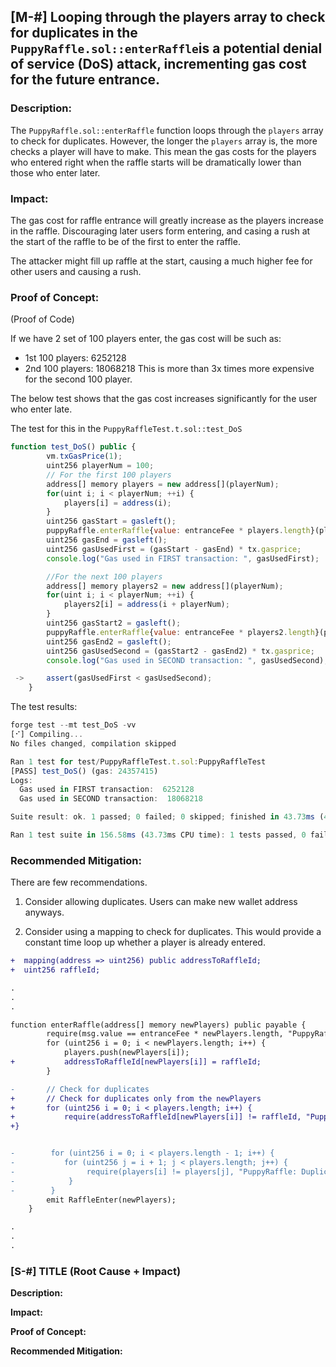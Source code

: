 ## [M-#] Looping through the players array to check for duplicates in the `PuppyRaffle.sol::enterRaffle`is a potential denial of service (DoS) attack, incrementing gas cost for the future entrance.

### Description:
The `PuppyRaffle.sol::enterRaffle` function  loops through the `players` array to check for duplicates. However, the longer the `players` array is, the more checks a player will have to make. This mean the gas costs for the players who entered right when the raffle starts will be dramatically lower than those who enter later.


### Impact:
The gas cost for raffle entrance will greatly increase as the players increase in the raffle. Discouraging later users form entering, and casing a rush at the start of the raffle to be of the first to enter the raffle.

The attacker might fill up raffle at the start, causing a much higher fee for other users and causing a rush.


### Proof of Concept:

(Proof of Code)

If we have 2 set of 100 players enter, the gas cost will be such as:
- 1st 100 players: 6252128
- 2nd 100 players: 18068218
This is more than 3x times more expensive for the second 100 player.

The below test shows that the gas cost increases significantly for the user who enter late.

The test for this in the `PuppyRaffleTest.t.sol::test_DoS`

```javascript
function test_DoS() public {
        vm.txGasPrice(1);
        uint256 playerNum = 100;
        // For the first 100 players
        address[] memory players = new address[](playerNum);
        for(uint i; i < playerNum; ++i) {
            players[i] = address(i);
        }
        uint256 gasStart = gasleft();
        puppyRaffle.enterRaffle{value: entranceFee * players.length}(players);
        uint256 gasEnd = gasleft();
        uint256 gasUsedFirst = (gasStart - gasEnd) * tx.gasprice;
        console.log("Gas used in FIRST transaction: ", gasUsedFirst);

        //For the next 100 players
        address[] memory players2 = new address[](playerNum);
        for(uint i; i < playerNum; ++i) {
            players2[i] = address(i + playerNum);
        }
        uint256 gasStart2 = gasleft();
        puppyRaffle.enterRaffle{value: entranceFee * players2.length}(players2);
        uint256 gasEnd2 = gasleft();
        uint256 gasUsedSecond = (gasStart2 - gasEnd2) * tx.gasprice;
        console.log("Gas used in SECOND transaction: ", gasUsedSecond);

 ->     assert(gasUsedFirst < gasUsedSecond);
    }
```
The test results:
```javascript
forge test --mt test_DoS -vv
[⠊] Compiling...
No files changed, compilation skipped

Ran 1 test for test/PuppyRaffleTest.t.sol:PuppyRaffleTest
[PASS] test_DoS() (gas: 24357415)
Logs:
  Gas used in FIRST transaction:  6252128
  Gas used in SECOND transaction:  18068218

Suite result: ok. 1 passed; 0 failed; 0 skipped; finished in 43.73ms (42.91ms CPU time)

Ran 1 test suite in 156.58ms (43.73ms CPU time): 1 tests passed, 0 failed, 0 skipped (1 total tests)
```



### Recommended Mitigation:
There are few recommendations.

1. Consider allowing duplicates. Users can make new wallet address anyways.

2. Consider using a mapping to check for duplicates. This would provide a constant time loop up whether a player is already entered.

```diff
+  mapping(address => uint256) public addressToRaffleId;
+  uint256 raffleId;

.
.
.

function enterRaffle(address[] memory newPlayers) public payable {
        require(msg.value == entranceFee * newPlayers.length, "PuppyRaffle: Must send enough to enter raffle");
        for (uint256 i = 0; i < newPlayers.length; i++) {
            players.push(newPlayers[i]);
+           addressToRaffleId[newPlayers[i]] = raffleId;
        }

-       // Check for duplicates
+       // Check for duplicates only from the newPlayers
+       for (uint256 i = 0; i < players.length; i++) {
+           require(addressToRaffleId[newPlayers[i]] != raffleId, "PuppyRaffle: Duplicate player")
+}


-        for (uint256 i = 0; i < players.length - 1; i++) {
-           for (uint256 j = i + 1; j < players.length; j++) {
-                require(players[i] != players[j], "PuppyRaffle: Duplicate player");
-            }
-        }
        emit RaffleEnter(newPlayers);
    }

.
.
.

```

### [S-#] TITLE (Root Cause + Impact)

**Description:** 

**Impact:** 

**Proof of Concept:**

**Recommended Mitigation:** 